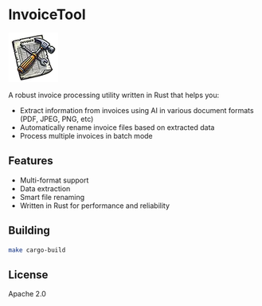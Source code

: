 # InvoiceTool

![InvoiceTool Logo](docs/invoicetool-logo.png)

A robust invoice processing utility written in Rust that helps you:
- Extract information from invoices using AI in various document formats (PDF, JPEG, PNG, etc)
- Automatically rename invoice files based on extracted data
- Process multiple invoices in batch mode

## Features
- Multi-format support
- Data extraction
- Smart file renaming
- Written in Rust for performance and reliability

## Building

```bash
make cargo-build
```

## License
Apache 2.0